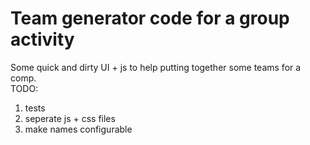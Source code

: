 Team generator code for a group activity
========================================
Some quick and dirty UI + js to help putting together some teams for a comp.<br/>
TODO:
<ol>
<li>tests</li>
<li>seperate js + css files</li>
<li>make names configurable</li>
</ol>
